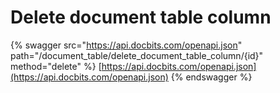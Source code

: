 # Delete document table column

{% swagger src="https://api.docbits.com/openapi.json" path="/document_table/delete_document_table_column/{id}" method="delete" %}
[https://api.docbits.com/openapi.json](https://api.docbits.com/openapi.json)
{% endswagger %}
